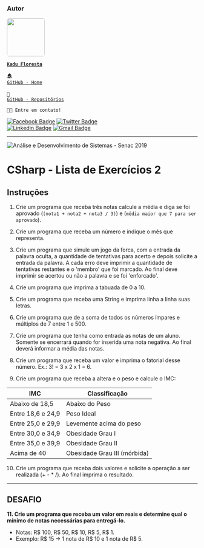 ### Autor

<a href="https://www.linkedin.com/in/kadufloresta/">
 <img style="border-radius: 5px;" src="https://media-exp1.licdn.com/dms/image/C4D03AQFfIeRf3UDQ9Q/profile-displayphoto-shrink_400_400/0?e=1605139200&v=beta&t=vWVjctWELGPrf-DrfqlwmBWjl88lk6ZwKTUJoCIkI_I" width="100px; alt=""/></b>
 
 <code><b>Kadu Floresta</b></code></a>
 
 <code><a href="https://github.com/KaduFloresta" title="HomeGit">🏠 GitHub - Home</a><br></code><br>
 <code><a href="https://github.com/KaduFloresta?tab=repositories" title="RepoGit">📂 GitHub - Repositórios</a><br></code>

<code>👋🏽 Entre em contato!</code>

[![Facebook Badge](https://img.shields.io/badge/-Kadu_Floresta-lightblue?style=flat-square&logo=Facebook&logoColor=white&link=https://https://www.facebook.com/kadu.floresta)](https://https://www.facebook.com/kadu.floresta)
[![Twitter Badge](https://img.shields.io/badge/-@kadu_kururu-1ca0f1?style=flat-square&labelColor=1ca0f1&logo=twitter&logoColor=white&link=https://twitter.com/kadu_kururu)](https://twitter.com/kadu_kururu)
<br>
[![Linkedin Badge](https://img.shields.io/badge/-Kadu_Floresta-blue?style=flat-square&logo=Linkedin&logoColor=white&link=https://www.linkedin.com/in/kadufloresta/)](https://www.linkedin.com/in/kadufloresta/)
[![Gmail Badge](https://img.shields.io/badge/-cefloresta1@gmail.com-c14438?style=flat-square&logo=Gmail&logoColor=white&link=mailto:cefloresta1@gmail.com)](mailto:cefloresta1@gmail.com)
 

---
![Análise e Desenvolvimento de Sistemas - Senac 2019](https://www.liveondemand.com.br/wp-content/uploads/2019/05/logo-SENAC.png)
# CSharp - Lista de Exercícios 2

## Instruções

1. Crie um programa que receba três notas calcule a média e diga se foi aprovado (`(nota1 + nota2 + nota3 / 3)`) e (`média maior que 7 para ser aprovado`).

2. Crie um programa que receba um número e indique o mês que representa.

3. Crie um programa que simule um jogo da forca, com a entrada da palavra oculta, a quantidade de tentativas para acerto e depois solicite a entrada da palavra. A cada erro deve imprimir a quantidade de tentativas restantes e o 'membro' que foi marcado. Ao final deve imprimir se acertou ou não a palavra e se foi 'enforcado'.

4. Crie um programa que imprima a tabuada de 0 a 10.

5. Crie um programa que receba uma String e imprima linha a linha suas letras.


6. Crie um programa que de a soma de todos os números ímpares e múltiplos de 7 entre 1 e 500.

7. Crie um programa que tenha como entrada as notas de um aluno. Somente se encerrará quando for inserida uma nota negativa. Ao final deverá informar a média das notas.

8. Crie um programa que receba um valor e imprima o fatorial desse número. Ex.: 3! = 3 x 2 x 1 = 6.

9.  Crie um programa que receba a altera e o peso e calcule o IMC:

IMC | Classificação
--- | ------
Abaixo de 18,5 | Abaixo do Peso
Entre 18,6 e 24,9 | Peso Ideal
Entre 25,0 e 29,9 | Levemente acima do peso
Entre 30,0 e 34,9 | Obesidade Grau I
Entre 35,0 e 39,9 | Obesidade Grau II
Acima de 40 | Obesidade Grau III (mórbida)

10. Crie um programa que receba dois valores e solicite a operação a ser realizada (+ - * /). Ao final imprima o resultado.
---
## DESAFIO

**11. Crie um programa que receba um valor em reais e determine qual o mínimo de notas necessárias para entregá-lo.** 
  - Notas: R$ 100, R$ 50, R$ 10, R$ 5, R$ 1.
  - Exemplo: R$ 15 -> 1 nota de R$ 10 e 1 nota de R$ 5.
